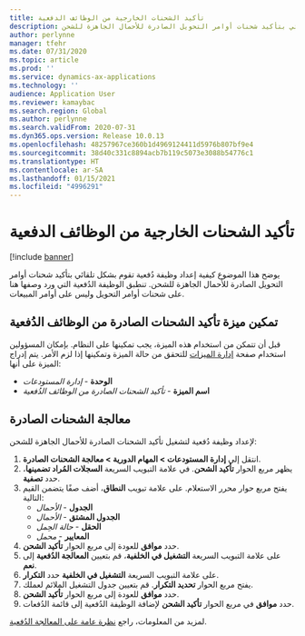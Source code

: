 ```yaml
---
title: تأكيد الشحنات الخارجية من الوظائف الدفعية
description: يوضح هذا الموضوع كيفية إعداد وظيفة دُفعية تقوم بشكل تلقائي بتأكيد شحنات أوامر التحويل الصادرة للأحمال الجاهزة للشحن.
author: perlynne
manager: tfehr
ms.date: 07/31/2020
ms.topic: article
ms.prod: ''
ms.service: dynamics-ax-applications
ms.technology: ''
audience: Application User
ms.reviewer: kamaybac
ms.search.region: Global
ms.author: perlynne
ms.search.validFrom: 2020-07-31
ms.dyn365.ops.version: Release 10.0.13
ms.openlocfilehash: 48257967ce360b1d4969124411d5976b807bf9e4
ms.sourcegitcommit: 38d40c331c8894acb7b119c5073e3088b54776c1
ms.translationtype: HT
ms.contentlocale: ar-SA
ms.lasthandoff: 01/15/2021
ms.locfileid: "4996291"
---
```

# <a name="confirm-outbound-shipments-from-batch-jobs"></a>تأكيد الشحنات الخارجية من الوظائف الدفعية

[!include [banner](../includes/banner.md)]

يوضح هذا الموضوع كيفية إعداد وظيفة دُفعية تقوم بشكل تلقائي بتأكيد شحنات أوامر التحويل الصادرة للأحمال الجاهزة للشحن. تنطبق الوظيفة الدُفعية التي ورد وصفها هنا على شحنات أوامر التحويل وليس على أوامر المبيعات.

## <a name="enable-the-confirm-outbound-shipments-from-batch-jobs-feature"></a>تمكين ميزة تأكيد الشحنات الصادرة من الوظائف الدُفعية

قبل أن تتمكن من استخدام هذه الميزة، يجب تمكينها على النظام. بإمكان المسؤولين استخدام صفحة [إدارة الميزات](../../fin-ops-core/fin-ops/get-started/feature-management/feature-management-overview.md) للتحقق من حالة الميزة وتمكينها إذا لزم الأمر. يتم إدراج الميزة على أنها:

- **الوحدة** - *إدارة المستودعات*
- **اسم الميزة** - *تأكيد الشحنات الصادرة من الوظائف الدُفعية*

## <a name="process-outbound-shipments"></a>معالجة الشحنات الصادرة

لإعداد وظيفة دُفعية لتشغيل تأكيد الشحنات الصادرة للأحمال الجاهزة للشحن:

1. انتقل إلى **إدارة المستودعات‬ \> المهام الدورية \> معالجة الشحنات الصادرة**.
1. يظهر مربع الحوار **تأكيد الشحن**. في علامة التبويب السريعة **السجلات المُراد تضمينها**، حدد **تصفية**.
1. يفتح مربع حوار محرر الاستعلام. على علامة تبويب **النطاق**، أضف صفًا يتضمن القيم التالية:
    - **الجدول** - *الأحمال*
    - **الجدول المشتق** - *الأحمال*
    - **الحقل** - *حالة الحِمل*
    - **المعايير** - *محمل‬*
1. حدد **موافق** للعودة إلى مربع الحوار **تأكيد الشحن**.
1. على علامة التبويب السريعة **التشغيل في الخلفية**، قم بتعيين **المعالجة الدُفعية‬** إلى **نعم**.
1. على علامة التبويب السريعة **التشغيل في الخلفية** حدد **التكرار**.
1. يفتح مربع الحوار **تحديد التكرار**. قم بتعيين جدول التشغيل الملائم لعملك.
1. حدد **موافق** للعودة إلى مربع الحوار **تأكيد الشحن**.
1. حدد **موافق** في مربع الحوار **تأكيد الشحن** لإضافة الوظيفة الدُفعية إلى قائمة الدُفعات.

لمزيد من المعلومات، راجع [نظرة عامة على المعالجة الدُفعية](../../fin-ops-core/dev-itpro/sysadmin/batch-processing-overview.md).

